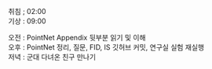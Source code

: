 취침 ; 02:00  
기상 : 09:00  
  
오전 : PointNet Appendix 뒷부분 읽기 및 이해  
오후 : PointNet 정리, 질문, FID, IS 깃허브 커밋, 연구실 실험 재실행  
저녁 : 군대 다녀온 친구 만나기
